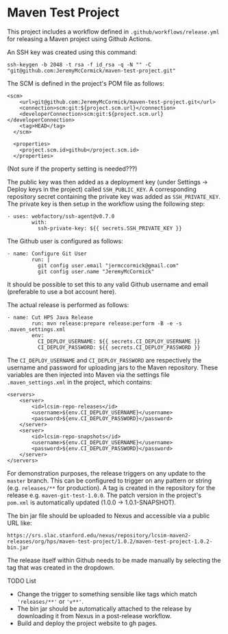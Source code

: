 # Maven Test Project

This project includes a workflow defined in `.github/workflows/release.yml` for releasing a Maven project using Github Actions. 

An SSH key was created using this command:

```
ssh-keygen -b 2048 -t rsa -f id_rsa -q -N "" -C "git@github.com:JeremyMcCormick/maven-test-project.git"
```

The SCM is defined in the project's POM file as follows:

```
<scm>
    <url>git@github.com:JeremyMcCormick/maven-test-project.git</url>
    <connection>scm:git:${project.scm.url}</connection>
    <developerConnection>scm:git:${project.scm.url}</developerConnection>
    <tag>HEAD</tag>
  </scm>

  <properties>
    <project.scm.id>github</project.scm.id>
  </properties>
```

(Not sure if the property setting is needed???)

The public key was then added as a deployment key (under Settings -> Deploy keys in the project) called `SSH_PUBLIC_KEY`. A corresponding repository secret containing the private key was added as `SSH_PRIVATE_KEY`. The private key is then setup in the workflow using the following step:

```
- uses: webfactory/ssh-agent@v0.7.0
        with:
          ssh-private-key: ${{ secrets.SSH_PRIVATE_KEY }}
```

The Github user is configured as follows:

```
- name: Configure Git User
        run: |
          git config user.email "jermccormick@gmail.com"
          git config user.name "JeremyMcCormick"
```

It should be possible to set this to any valid Github username and email (preferable to use a bot account here).

The actual release is performed as follows:

```
- name: Cut HPS Java Release
        run: mvn release:prepare release:perform -B -e -s .maven_settings.xml
        env:
          CI_DEPLOY_USERNAME: ${{ secrets.CI_DEPLOY_USERNAME }}
          CI_DEPLOY_PASSWORD: ${{ secrets.CI_DEPLOY_PASSWORD }}
 ```

The `CI_DEPLOY_USERNAME` and `CI_DEPLOY_PASSWORD` are respectively the username and password for uploading jars to the Maven repository. These variables are then injected into Maven via the settings file `.maven_settings.xml` in the project, which contains:

```
<servers>
    <server>
        <id>lcsim-repo-releases</id>
        <username>${env.CI_DEPLOY_USERNAME}</username>
        <password>${env.CI_DEPLOY_PASSWORD}</password>
    </server>
    <server>
        <id>lcsim-repo-snapshots</id>
        <username>${env.CI_DEPLOY_USERNAME}</username>
        <password>${env.CI_DEPLOY_PASSWORD}</password>
    </server>
</servers>
```

For demonstration purposes, the release triggers on any update to the `master` branch. This can be configured to trigger on any pattern or string (e.g. `releases/**` for production). A tag is created in the repository for the release e.g. `maven-git-test-1.0.0`. The patch version in the project's `pom.xml` is automatically updated (1.0.0 -> 1.0.1-SNAPSHOT). 

The bin jar file should be uploaded to Nexus and accessible via a public URL like:

```
https://srs.slac.stanford.edu/nexus/repository/lcsim-maven2-releases/org/hps/maven-test-project/1.0.2/maven-test-project-1.0.2-bin.jar
```

The release itself within Github needs to be made manually by selecting the tag that was created in the dropdown.

TODO List

- Change the trigger to something sensible like tags which match `'releases/**'` or `'v**'`.
- The bin jar should be automatically attached to the release by downloading it from Nexus in a post-release workflow.
- Build and deploy the project website to gh pages.
